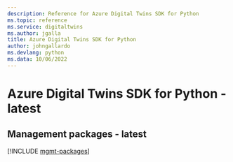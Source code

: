 ```yaml
---
description: Reference for Azure Digital Twins SDK for Python
ms.topic: reference
ms.service: digitaltwins
ms.author: jgalla
title: Azure Digital Twins SDK for Python
author: johngallardo
ms.devlang: python
ms.data: 10/06/2022
---
```

# Azure Digital Twins SDK for Python - latest

## Management packages - latest
[!INCLUDE [mgmt-packages](digital-twins-mgmt-index.md)]